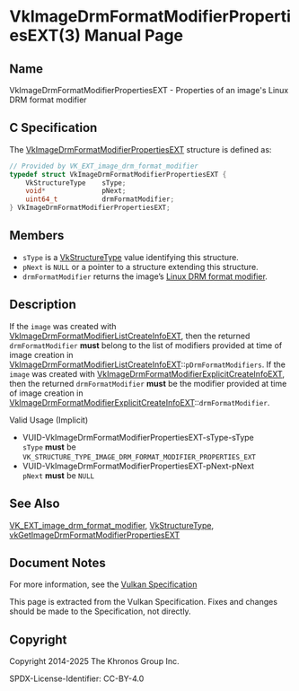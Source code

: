 # VkImageDrmFormatModifierPropertiesEXT(3) Manual Page

## Name

VkImageDrmFormatModifierPropertiesEXT - Properties of an image's Linux DRM format modifier



## [](#_c_specification)C Specification

The [VkImageDrmFormatModifierPropertiesEXT](https://registry.khronos.org/vulkan/specs/latest/man/html/VkImageDrmFormatModifierPropertiesEXT.html) structure is defined as:

```c++
// Provided by VK_EXT_image_drm_format_modifier
typedef struct VkImageDrmFormatModifierPropertiesEXT {
    VkStructureType    sType;
    void*              pNext;
    uint64_t           drmFormatModifier;
} VkImageDrmFormatModifierPropertiesEXT;
```

## [](#_members)Members

- `sType` is a [VkStructureType](https://registry.khronos.org/vulkan/specs/latest/man/html/VkStructureType.html) value identifying this structure.
- `pNext` is `NULL` or a pointer to a structure extending this structure.
- `drmFormatModifier` returns the image’s [Linux DRM format modifier](https://registry.khronos.org/vulkan/specs/latest/html/vkspec.html#glossary-drm-format-modifier).

## [](#_description)Description

If the `image` was created with [VkImageDrmFormatModifierListCreateInfoEXT](https://registry.khronos.org/vulkan/specs/latest/man/html/VkImageDrmFormatModifierListCreateInfoEXT.html), then the returned `drmFormatModifier` **must** belong to the list of modifiers provided at time of image creation in [VkImageDrmFormatModifierListCreateInfoEXT](https://registry.khronos.org/vulkan/specs/latest/man/html/VkImageDrmFormatModifierListCreateInfoEXT.html)::`pDrmFormatModifiers`. If the `image` was created with [VkImageDrmFormatModifierExplicitCreateInfoEXT](https://registry.khronos.org/vulkan/specs/latest/man/html/VkImageDrmFormatModifierExplicitCreateInfoEXT.html), then the returned `drmFormatModifier` **must** be the modifier provided at time of image creation in [VkImageDrmFormatModifierExplicitCreateInfoEXT](https://registry.khronos.org/vulkan/specs/latest/man/html/VkImageDrmFormatModifierExplicitCreateInfoEXT.html)::`drmFormatModifier`.

Valid Usage (Implicit)

- [](#VUID-VkImageDrmFormatModifierPropertiesEXT-sType-sType)VUID-VkImageDrmFormatModifierPropertiesEXT-sType-sType  
  `sType` **must** be `VK_STRUCTURE_TYPE_IMAGE_DRM_FORMAT_MODIFIER_PROPERTIES_EXT`
- [](#VUID-VkImageDrmFormatModifierPropertiesEXT-pNext-pNext)VUID-VkImageDrmFormatModifierPropertiesEXT-pNext-pNext  
  `pNext` **must** be `NULL`

## [](#_see_also)See Also

[VK\_EXT\_image\_drm\_format\_modifier](https://registry.khronos.org/vulkan/specs/latest/man/html/VK_EXT_image_drm_format_modifier.html), [VkStructureType](https://registry.khronos.org/vulkan/specs/latest/man/html/VkStructureType.html), [vkGetImageDrmFormatModifierPropertiesEXT](https://registry.khronos.org/vulkan/specs/latest/man/html/vkGetImageDrmFormatModifierPropertiesEXT.html)

## [](#_document_notes)Document Notes

For more information, see the [Vulkan Specification](https://registry.khronos.org/vulkan/specs/latest/html/vkspec.html#VkImageDrmFormatModifierPropertiesEXT)

This page is extracted from the Vulkan Specification. Fixes and changes should be made to the Specification, not directly.

## [](#_copyright)Copyright

Copyright 2014-2025 The Khronos Group Inc.

SPDX-License-Identifier: CC-BY-4.0